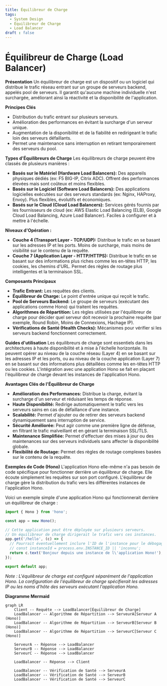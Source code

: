 ```yaml
---
title: Équilibreur de Charge
tags:
  - System Design
  - Équilibreur de Charge
  - Load Balancer
draft : false
---
```


# Équilibreur de Charge (Load Balancer)

**Présentation**
Un équilibreur de charge est un dispositif ou un logiciel qui distribue le trafic réseau entrant sur un groupe de serveurs backend, appelés pool de serveurs. Il garantit qu'aucune machine individuelle n'est surchargée, améliorant ainsi la réactivité et la disponibilité de l'application.

**Principes Clés**
- Distribution du trafic entrant sur plusieurs serveurs.
- Amélioration des performances en évitant la surcharge d'un serveur unique.
- Augmentation de la disponibilité et de la fiabilité en redirigeant le trafic loin des serveurs défaillants.
- Permet une maintenance sans interruption en retirant temporairement des serveurs du pool.

**Types d'Équilibreurs de Charge**
Les équilibreurs de charge peuvent être classés de plusieurs manières :
- **Basés sur le Matériel (Hardware Load Balancers):** Des appareils physiques dédiés (ex: F5 BIG-IP, Citrix ADC). Offrent des performances élevées mais sont coûteux et moins flexibles.
- **Basés sur le Logiciel (Software Load Balancers):** Des applications logicielles exécutées sur des serveurs standards (ex: Nginx, HAProxy, Envoy). Plus flexibles, évolutifs et économiques.
- **Basés sur le Cloud (Cloud Load Balancers):** Services gérés fournis par les fournisseurs de cloud (ex: AWS Elastic Load Balancing (ELB), Google Cloud Load Balancing, Azure Load Balancer). Faciles à configurer et à mettre à l'échelle.

**Niveaux d'Opération :**
- **Couche 4 (Transport Layer - TCP/UDP):** Distribue le trafic en se basant sur les adresses IP et les ports. Moins de surcharge, mais moins de visibilité sur le contenu de la requête.
- **Couche 7 (Application Layer - HTTP/HTTPS):** Distribue le trafic en se basant sur des informations plus riches comme les en-têtes HTTP, les cookies, les chemins d'URL. Permet des règles de routage plus intelligentes et la terminaison SSL.

**Composants Principaux**
- **Trafic Entrant:** Les requêtes des clients.
- **Équilibreur de Charge:** Le point d'entrée unique qui reçoit le trafic.
- **Pool de Serveurs Backend:** Le groupe de serveurs (exécutant des applications comme Hono) qui traitent les requêtes.
- **Algorithmes de Répartition:** Les règles utilisées par l'équilibreur de charge pour décider quel serveur doit recevoir la prochaine requête (par exemple, Round Robin, Moins de Connexions, Hachage IP).
- **Vérifications de Santé (Health Checks):** Mécanismes pour vérifier si les serveurs backend fonctionnent correctement.

**Guides d'utilisation**
Les équilibreurs de charge sont essentiels dans les architectures à haute disponibilité et à mise à l'échelle horizontale. Ils peuvent opérer au niveau de la couche réseau (Layer 4) en se basant sur les adresses IP et les ports, ou au niveau de la couche application (Layer 7) en se basant sur des informations plus détaillées comme les en-têtes HTTP ou les cookies. L'intégration avec une application Hono se fait en plaçant l'équilibreur de charge devant les instances de l'application Hono.

**Avantages Clés de l'Équilibreur de Charge**
- **Amélioration des Performances:** Distribue la charge, évitant la surcharge d'un serveur et réduisant les temps de réponse.
- **Haute Disponibilité:** Redirige automatiquement le trafic vers les serveurs sains en cas de défaillance d'une instance.
- **Scalabilité:** Permet d'ajouter ou de retirer des serveurs backend dynamiquement sans interruption de service.
- **Sécurité Améliorée:** Peut agir comme une première ligne de défense, en filtrant le trafic malveillant et en gérant la terminaison SSL/TLS.
- **Maintenance Simplifiée:** Permet d'effectuer des mises à jour ou des maintenances sur des serveurs individuels sans affecter la disponibilité globale.
- **Flexibilité de Routage:** Permet des règles de routage complexes basées sur le contenu de la requête.

**Exemples de Code (Hono)**
L'application Hono elle-même n'a pas besoin de code spécifique pour fonctionner derrière un équilibreur de charge. Elle écoute simplement les requêtes sur son port configuré. L'équilibreur de charge gère la distribution du trafic vers les différentes instances de l'application Hono.

Voici un exemple simple d'une application Hono qui fonctionnerait derrière un équilibreur de charge :

```typescript
import { Hono } from 'hono';

const app = new Hono();

// Cette application peut être déployée sur plusieurs serveurs.
// Un équilibreur de charge dirigerait le trafic vers ces instances.
app.get('/hello', (c) => {
  // Pourrait éventuellement inclure l'ID de l'instance pour le débogage
  // const instanceId = process.env.INSTANCE_ID || 'inconnu';
  return c.text('Bonjour depuis une instance de l\'application Hono!');
});

export default app;
```
*Note : L'équilibreur de charge est configuré séparément de l'application Hono. La configuration de l'équilibreur de charge spécifierait les adresses IP ou les noms d'hôte des serveurs exécutant l'application Hono.*

**Diagramme Mermaid**
```mermaid
graph LR
    Client -- Requête --> LoadBalancer[Équilibreur de Charge]
    LoadBalancer -- Algorithme de Répartition --> ServeurA[Serveur A (Hono)]
    LoadBalancer -- Algorithme de Répartition --> ServeurB[Serveur B (Hono)]
    LoadBalancer -- Algorithme de Répartition --> ServeurC[Serveur C (Hono)]

    ServeurA -- Réponse --> LoadBalancer
    ServeurB -- Réponse --> LoadBalancer
    ServeurC -- Réponse --> LoadBalancer

    LoadBalancer -- Réponse --> Client

    LoadBalancer -- Vérification de Santé --> ServeurA
    LoadBalancer -- Vérification de Santé --> ServeurB
    LoadBalancer -- Vérification de Santé --> ServeurC